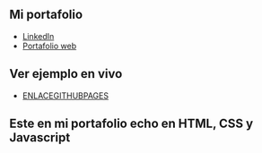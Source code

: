## Mi portafolio

* [LinkedIn](https://www.linkedin.com/in/andreshorta)
* [Portafolio web]( https://andreshorta.github.io/mi-portafolio/)

## Ver ejemplo en vivo
-	[ENLACEGITHUBPAGES]( https://andreshorta.github.io/mi-portafolio/)


## Este en mi portafolio echo en HTML, CSS y Javascript
